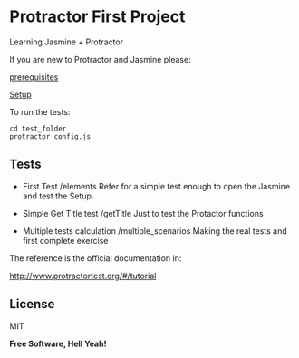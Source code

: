 # Protractor First Project

Learning Jasmine + Protractor

If you are new to Protractor and Jasmine please:

[prerequisites](http://www.protractortest.org/#/tutorial#prerequisites)

[Setup](http://www.protractortest.org/#/tutorial#setup)

To run the tests:

```
cd test_folder
protractor config.js
```

## Tests

- First Test
  /elements
  Refer for a simple test enough to open the Jasmine and test the Setup.

- Simple Get Title test
  /getTitle
  Just to test the Protactor functions

- Multiple tests calculation
  /multiple_scenarios
  Making the real tests and first complete exercise

The reference is the official documentation in:

http://www.protractortest.org/#/tutorial

## License

MIT

**Free Software, Hell Yeah!**
